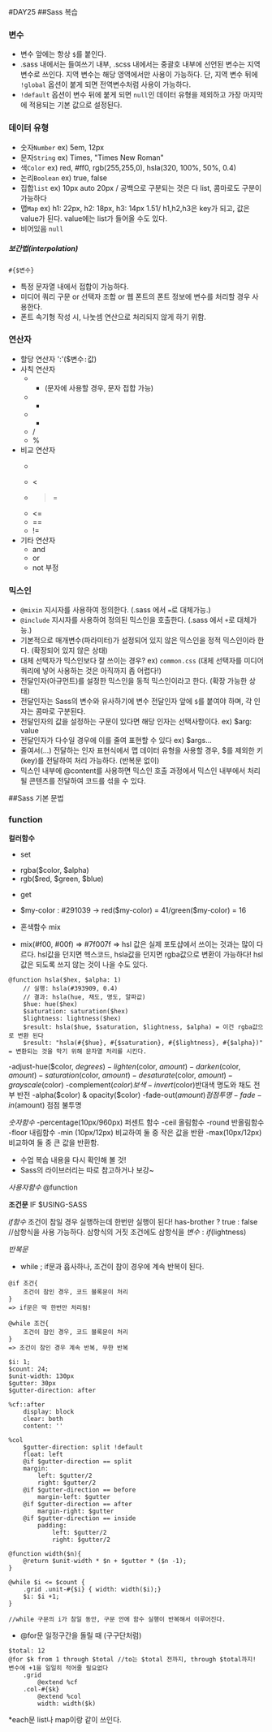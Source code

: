 #DAY25
##Sass 복습

### 변수
- 변수 앞에는 항상 `$`를 붙인다.
- .sass 내에서는 들여쓰기 내부, .scss 내에서는 중괄호 내부에 선언된 변수는 지역 변수로 쓰인다. 지역 변수는 해당 영역에서만 사용이 가능하다. 단, 지역 변수 뒤에 `!global` 옵션이 붙게 되면 전역변수처럼 사용이 가능하다.
- `!default` 옵션이 변수 뒤에 붙게 되면 `null`인 데이터 유형을 제외하고 가장 마지막에 적용되는 기본 값으로 설정된다.

### 데이터 유형
- 숫자`Number` ex) 5em, 12px
- 문자`String` ex) Times, "Times New Roman"
- 색`Color` ex) red, #ff0, rgb(255,255,0), hsla(320, 100%, 50%, 0.4)
- 논리`Boolean` ex) true, false
- 집합`list` ex) 10px auto 20px / 공백으로 구분되는 것은 다 list, 콤마로도 구분이 가능하다
- 맵`Map` ex) h1: 22px, h2: 18px, h3: 14px 1.51/ h1,h2,h3은 key가 되고, 값은 value가 된다. value에는 list가 들어올 수도 있다.
- 비어있음 `null`

##### 보간법(interpolation)
`#{$변수}`
- 특정 문자열 내에서 접합이 가능하다.
- 미디어 쿼리 구문 or 선택자 조합 or 웹 폰트의 폰트 정보에 변수를 처리할 경우 사용한다.
- 폰트 속기형 작성 시, 나눗셈 연산으로 처리되지 않게 하기 위함.

### 연산자
- 할당 연산자 ':'($변수`:`값)
- 사칙 연산자
    - + (문자에 사용할 경우, 문자 접합 가능)
    - -
    - *
    - /
    - %
- 비교 연산자
    - >
    - <
    - >=
    - <=
    - ==
    - !=
- 기타 연산자
    - and
    - or
    - not 부정

### 믹스인
- `@mixin` 지시자를 사용하여 정의한다. (.sass 에서 `=`로 대체가능.)
- `@include` 지시자를 사용하여 정의된 믹스인을 호출한다. (.sass 에서 `+`로 대체가능.)
- 기본적으로 매개변수(파라미터)가 설정되어 있지 않은 믹스인을 정적 믹스인이라 한다. (확장되어 있지 않은 상태)
- 대체 선택자가 믹스인보다 잘 쓰이는 경우? ex) `common.css`
(대체 선택자를 미디어쿼리에 넣어 사용하는 것은 아직까지 좀 어렵다!)
- 전달인자(아규먼트)를 설정한 믹스인을 동적 믹스인이라고 한다. (확장 가능한 상태)
- 전달인자는 Sass의 변수와 유사하기에 변수 전달인자 앞에 `$`를 붙여야 하며, 각 인자는 콤마로 구분된다.
- 전달인자의 값을 설정하는 구문이  있다면 해당 인자는 선택사항이다. ex) $arg: value
- 전달인자가 다수일 경우에 이를 줄여 표현할 수 있다 ex) $args...
- 줄여서(...) 전달하는 인자 표현식에서 맵 데이터 유형을 사용할 경우, $를 제외한 키(key)를 전달하여 처리 가능하다. (반복문 없이)
- 믹스인 내부에 @content를 사용하면 믹스인 호출 과정에서 믹스인 내부에서 처리될 콘텐츠를 전달하여 코드를 섞을 수 있다.



##Sass 기본 문법
### function

**컬러함수**
* set
- rgba($color, $alpha)
- rgb($red, $green, $blue)
* get
- $my-color : #291039 -> red($my-color) = 41/green($my-color) = 16
* 혼색함수 mix
- mix(#f00, #00f) => #7f007f
=> hsl 값은 실제 포토샵에서 쓰이는 것과는 많이 다르다. hsl값을 던지면 헥스코드, hsla값을 던지면 rgba값으로 변환이 가능하다! hsl값은 되도록 쓰지 않는 것이 나을 수도 있다.
```
@function hsla($hex, $alpha: 1)
    // 실행: hsla(#393909, 0.4) 
    // 결과: hsla(hue, 채도, 명도, 알파값)
    $hue: hue($hex)
    $saturation: saturation($hex)
    $lightness: lightness($hex)
    $result: hsla($hue, $saturation, $lightness, $alpha) = 이건 rgba값으로 변환 된다
    $result: "hsla(#{$hue}, #{$saturation}, #{$lightness}, #{$alpha})" = 변환되는 것을 막기 위해 문자열 처리를 시킨다. 
```
-adjust-hue($color, $degrees)
-lighten($color, $amount)
-darken($color, $amount)
-saturation($color, $amount)
-desaturate($color, $amount)
-grayscale($color)
-complement($color) 보색
-invert($color)반대색 명도와 채도 전부 반전
-alpha($color) & opacity($color)
-fade-out($amount) 점점 투명
-fade-in($amount) 점점 불투명

*숫자함수*
-percentage(10px/960px) 퍼센트 함수
-ceil 올림함수
-round 반올림함수
-floor 내림함수
-min (10px/12px) 비교하여 둘 중 작은 값을 반환
-max(10px/12px) 비교하여 둘 중 큰 값을 반환함.

* 수업 복습 내용을 다시 확인해 볼 것!
* Sass의 라이브러리는 따로 참고하거나 보강~

*사용자함수*
@function

**조건문**
IF $USING-SASS 

*if함수*
조건이 참일 경우 실행하는데 한번만 실행이 된다!
has-brother ? true : false
//삼항식을 사용 가능하다. 삼항식의 거짓 조건에도 삼항식을 
$변수 : if($lightness)

*반복문*
* while ; if문과 흡사하나, 조건이 참이 경우에 계속 반복이 된다. 
```
@if 조건{
    조건이 참인 경우, 코드 블록문이 처리
}
=> if문은 딱 한번만 처리됨!

@while 조건{
    조건이 참인 경우, 코드 블록문이 처리
}
=> 조건이 참인 경우 계속 반복, 무한 반복
```
```
$i: 1;
$count: 24;
$unit-width: 130px
$gutter: 30px
$gutter-direction: after

%cf::after
    display: block
    clear: both
    content: ''

%col
    $gutter-direction: split !default
    float: left
    @if $gutter-direction == split
    margin: 
        left: $gutter/2
        right: $gutter/2
    @if $gutter-direction == before
        margin-left: $gutter
    @if $gutter-direction == after
        margin-right: $gutter
    @if $gutter-direction == inside
        padding:
            left: $gutter/2
            right: $gutter/2

@function width($n){
    @return $unit-width * $n + $gutter * ($n -1);
}

@while $i <= $count {
    .grid .unit-#{$i} { width: width($i);}
    $i: $i +1;
}

//while 구문의 i가 참일 동안, 구문 안에 함수 실행이 반복해서 이루어진다.
```

* @for문
일정구간을 돌릴 때 (구구단처럼)
```
$total: 12
@for $k from 1 through $total //to는 $total 전까지, through $total까지! 변수에 +1을 일일히 적어줄 필요없다 
    .grid 
        @extend %cf
    .col-#{$k}
        @extend %col
        width: width($k)
```
*each문
list나 map이랑 같이 쓰인다.
